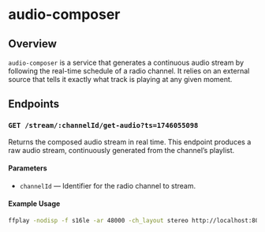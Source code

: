 # audio-composer

## Overview

`audio-composer` is a service that generates a continuous audio stream by following the real-time schedule of a radio
channel. It relies on an external source that tells it exactly what track is playing at any given moment.

## Endpoints

### `GET /stream/:channelId/get-audio?ts=1746055098`

Returns the composed audio stream in real time. This endpoint produces a raw audio stream, continuously generated from
the channel’s playlist.

#### Parameters

- `channelId` — Identifier for the radio channel to stream.

#### Example Usage

```bash
ffplay -nodisp -f s16le -ar 48000 -ch_layout stereo http://localhost:8080/channel/501/get-audio?ts=1745780368&pre=5000
```
